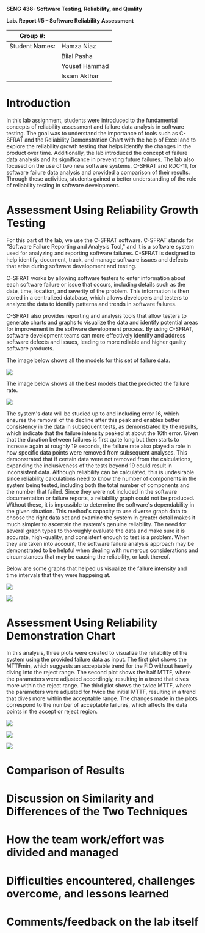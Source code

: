 **SENG 438- Software Testing, Reliability, and Quality**

**Lab. Report \#5 – Software Reliability Assessment**

| Group \#:       |   |
|-----------------|---|
| Student Names:  | Hamza Niaz |
|                 | Bilal Pasha |
|                 | Yousef Hammad |
|                 | Issam Akthar |

# Introduction

In this lab assignment, students were introduced to the fundamental concepts of reliability assessment and failure data analysis in software testing. The goal was to understand the importance of tools such as C-SFRAT and the Reliability Demonstration Chart with the help of Excel and to explore the reliability growth testing that helps identify the changes in the product over time. Additionally, the lab introduced the concept of failure data analysis and its significance in preventing future failures. The lab also focused on the use of two new software systems, C-SFRAT and RDC-11, for software failure data analysis and provided a comparison of their results. Through these activities, students gained a better understanding of the role of reliability testing in software development.

# Assessment Using Reliability Growth Testing 

For this part of the lab, we use the C-SFRAT software. C-SFRAT stands for "Software Failure Reporting and Analysis Tool," and it is a software system used for analyzing and reporting software failures. C-SFRAT is designed to help identify, document, track, and manage software issues and defects that arise during software development and testing.

C-SFRAT works by allowing software testers to enter information about each software failure or issue that occurs, including details such as the date, time, location, and severity of the problem. This information is then stored in a centralized database, which allows developers and testers to analyze the data to identify patterns and trends in software failures.

C-SFRAT also provides reporting and analysis tools that allow testers to generate charts and graphs to visualize the data and identify potential areas for improvement in the software development process. By using C-SFRAT, software development teams can more effectively identify and address software defects and issues, leading to more reliable and higher quality software products.

The image below shows all the models for this set of failure data.

![](./media/7.png)

The image below shows all the best models that the predicted the failure rate.

![](./media/6.png)

The system's data will be studied up to and including error 16, which ensures the removal of the decline after this peak and enables better consistency in the data in subsequent tests, as demonstrated by the results, which indicate that the failure intensity peaked at about the 16th error. Given that the duration between failures is first quite long but then starts to increase again at roughly 19 seconds, the failure rate also played a role in how specific data points were removed from subsequent analyses. This demonstrated that if certain data were not removed from the calculations, expanding the inclusiveness of the tests beyond 19 could result in inconsistent data. Although reliability can be calculated, this is undesirable since reliability calculations need to know the number of components in the system being tested, including both the total number of components and the number that failed. Since they were not included in the software documentation or failure reports, a reliability graph could not be produced. Without these, it is impossible to determine the software's dependability in the given situation. This method's capacity to use diverse graph data to choose the right data set and examine the system in greater detail makes it much simpler to ascertain the system's genuine reliability. The need for several graph types to thoroughly evaluate the data and make sure it is accurate, high-quality, and consistent enough to test is a problem. When they are taken into account, the software failure analysis approach may be demonstrated to be helpful when dealing with numerous considerations and circumstances that may be causing the reliability, or lack thereof.

Below are some graphs that helped us visualize the failure intensity and time intervals that they were happeing at.

![](./media/1.png)

![](./media/2.png)

# Assessment Using Reliability Demonstration Chart 

In this analysis, three plots were created to visualize the reliability of the system using the provided failure data as input. The first plot shows the MTTFmin, which suggests an acceptable trend for the FIO without heavily diving into the reject range. The second plot shows the half MTTF, where the parameters were adjusted accordingly, resulting in a trend that dives more within the reject range. The third plot shows the twice MTTF, where the parameters were adjusted for twice the initial MTTF, resulting in a trend that dives more within the acceptable range. The changes made in the plots correspond to the number of acceptable failures, which affects the data points in the accept or reject region.

![](./media/5.png)

![](./media/4.png)

![](./media/3.png)

# Comparison of Results

# Discussion on Similarity and Differences of the Two Techniques

# How the team work/effort was divided and managed

# 

# Difficulties encountered, challenges overcome, and lessons learned

# Comments/feedback on the lab itself

